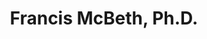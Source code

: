 ---
title: Francis McBeth, Ph.D.
picture: francisMcbeth.jpg
viewer_title: Francis McBeth, Ph.D.
thumbnail: francisMcbeth_t.jpg
alt: Francis McBeth, Ph.D.
medium: Oil
width: 22"
height: 24"
---